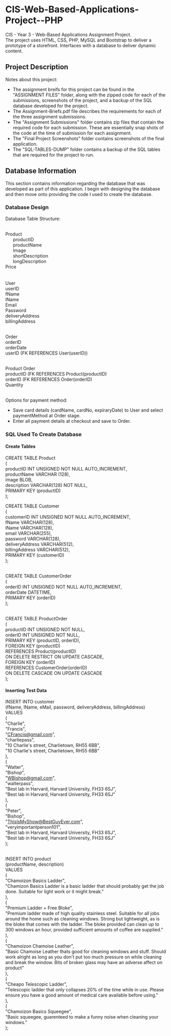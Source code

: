 # CIS-Web-Based-Applications-Project--PHP
 CIS - Year 3 - Web-Based Applications Assignment Project.<br />
 The project uses HTML, CSS, PHP, MySQL and Bootstrap to deliver a prototype of a storefront. Interfaces with a database to deliver dynamic content.
## Project Description
Notes about this project:
- The assignment breifs for this project can be found in the "ASSIGNMENT FILES" folder, along with the zipped code for each of the submissions, screenshots of the project, and a backup of the SQL database developed for the project. 
- The Assignment-Briefs.pdf file describes the requirements for each of the three assignment submissions.
- The "Assignment Submissions" folder contains zip files that contain the required code for each submission. These are essentially snap shots of the code at the time of submission for each assignment.
- The "Final Project Screenshots" folder contains screenshots of the final application.
- The "SQL-TABLES-DUMP" folder contains a backup of the SQL tables that are required for the project to run.

## Database Information
This section contains information regarding the database that was developed as part of this application. I begin with designing the database and then move onto providing the code I used to create the database.
### Database Design
Database Table Structure:<br /><br />

Product<br />
&nbsp;&nbsp;&nbsp;&nbsp;&nbsp;&nbsp;productID<br />
&nbsp;&nbsp;&nbsp;&nbsp;&nbsp;&nbsp;productName<br />
&nbsp;&nbsp;&nbsp;&nbsp;&nbsp;&nbsp;Image<br />
&nbsp;&nbsp;&nbsp;&nbsp;&nbsp;&nbsp;shortDescription<br />
&nbsp;&nbsp;&nbsp;&nbsp;&nbsp;&nbsp;longDescription<br />
	Price <br />
	<br /><br />
User<br />
	userID<br />
	fName<br />
	lName<br />
	Email<br />
	Password<br />
	deliveryAddress<br />
	billingAddress<br /><br />
	
Order<br />
	orderID<br />
	orderDate<br />
	userID (FK REFERENCES User(userID))<br /><br />
	
Product Order<br />
	productID (FK REFERENCES Product(productID)<br />
	orderID (FK REFERENCES Order(orderID)<br />
    Quantity<br /><br />

Options for payment method:
- Save card details (cardName, cardNo, expiraryDate) to User and select paymentMethod at Order stage.
- Enter all payment details at checkout and save to Order.

### SQL Used To Create Database
#### Create Tables
CREATE TABLE Product<br />
(<br />
	productID INT UNSIGNED NOT NULL AUTO_INCREMENT, <br />
	productName VARCHAR (128),<br />
	image BLOB, <br />
	description VARCHAR(128) NOT NULL,<br />
	PRIMARY KEY (productID)<br />
);<br />

CREATE TABLE Customer<br />
(<br />
	customerID INT UNSIGNED NOT NULL AUTO_INCREMENT,<br />
    fName VARCHAR(128),<br />
    lName VARCHAR(128),<br />
    email VARCHAR(255),<br />
    password VARCHAR(128),<br />
    deliveryAddress VARCHAR(512),<br />
    billingAddress VARCHAR(512),<br />
    PRIMARY KEY (customerID)<br />
);<br /><br />

CREATE TABLE CustomerOrder<br />
(<br />
	orderID INT UNSIGNED NOT NULL AUTO_INCREMENT, <br />
    orderDate DATETIME,<br />
	PRIMARY KEY (orderID)<br />
);<br /><br />

CREATE TABLE ProductOrder<br />
(<br />
	productID INT UNSIGNED NOT NULL,<br />
	orderID INT UNSIGNED NOT NULL, <br />
	PRIMARY KEY (productID, orderID),<br />
	FOREIGN KEY (productID)<br />
		REFERENCES Product(productID)<br />
		ON DELETE RESTRICT ON UPDATE CASCADE,<br />
	FOREIGN KEY (orderID)<br />
		REFERENCES CustomerOrder(orderID)<br />
		ON DELETE CASCADE ON UPDATE CASCADE<br />
);

#### Inserting Test Data
INSERT INTO customer <br />
(fName, lName, eMail, password, deliveryAddress, billingAddress)<br />
VALUES<br />
(<br />
	"Charlie", <br />
    "Francis", <br />
    "CFrancis@gmail.com", <br />
    "charliepass", <br />
    "10 Charlie's street, Charlietown, RH55 6BB",<br />
    "10 Charlie's street, Charlietown, RH55 6BB"<br />
),	<br />
(<br />
	"Walter", <br />
    "Bishop", <br />
    "WBishop@gmail.com", <br />
    "walterpass", <br />
    "Best lab in Harvard, Harvard University, FH33 6SJ",<br />
    "Best lab in Harvard, Harvard University, FH33 6SJ"<br />
),<br />
(<br />
	"Peter", <br />
    "Bishop", <br />
    "ThisIsMyShow@BestGuyEver.com", <br />
    "veryimportantperson101", <br />
    "Best lab in Harvard, Harvard University, FH33 6SJ",<br />
    "Best lab in Harvard, Harvard University, FH33 6SJ"<br />
);<br /><br />


INSERT INTO product <br />
(productName, description)<br />
VALUES<br />
(<br />
	"Chamoizon Basics Ladder", <br />
    "Chamizon Basics Ladder is a basic ladder that should probably get the job done. Suitable for light work or it might break."<br />
),<br />
(<br />
	"Premium Ladder + Free Bloke", <br />
    "Premium ladder made of high quality stainless steel. Suitable for all jobs around the home such as cleaning windows. Strong but lightweight, as is the bloke that comes with the ladder. The bloke provided can clean up to 300 windows an hour, provided sufficient amounts of coffee are supplied."<br />
),<br />
(<br />
	"Chamoizon Chamoise Leather",<br /> 
    "Basic Chamoise Leather thats good for cleaning windows and stuff. Should work alright as long as you don't put too much pressure on while cleaning and break the window. Bits of broken glass may have an adverse affect on product"<br />
),<br />
(<br />
	"Cheapo Telescopic Ladder", <br />
    "Telescopic ladder that only collapses 20% of the time while in use. Please ensure you have a good amount of medical care available before using."<br />
),<br />
(<br />
	"Chamoizon Basics Squeegee", <br />
    "Basic squeegee, guarenteed to make a funny noise when cleaning your windows."<br />
);<br />